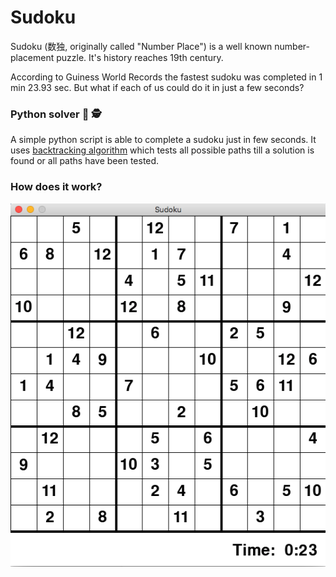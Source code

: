 # Sudoku 
Sudoku (数独,  originally called "Number Place") is a well known number-placement puzzle. It's history reaches 19th century.

According to Guiness World Records the fastest sudoku was completed in 1 min 23.93 sec. But what if each of us could do it in just a few seconds?


### Python solver 🤯 🕵

A simple python script is able to complete a sudoku just in few seconds. It uses [backtracking algorithm](https://en.wikipedia.org/wiki/Backtracking) which tests all possible paths till a solution is found or all paths have been tested.

### How does it work?



![alt text](https://github.com/lmarcinski/sudoku_12x12/blob/master/newfoldername/sudoku.png)
